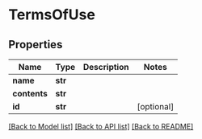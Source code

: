 # TermsOfUse

## Properties
Name | Type | Description | Notes
------------ | ------------- | ------------- | -------------
**name** | **str** |  | 
**contents** | **str** |  | 
**id** | **str** |  | [optional] 

[[Back to Model list]](../README.md#documentation-for-models) [[Back to API list]](../README.md#documentation-for-api-endpoints) [[Back to README]](../README.md)


